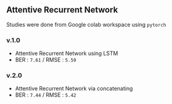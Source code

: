 ## Attentive Recurrent Network

Studies were done from Google colab workspace using `pytorch`

### v.1.0

- Attentive Recurrent Network using LSTM
- BER : `7.61` / RMSE : `5.59`

### v.2.0

- Attentive Recurrent Network via concatenating
- BER : `7.44` / RMSE : `5.42`
